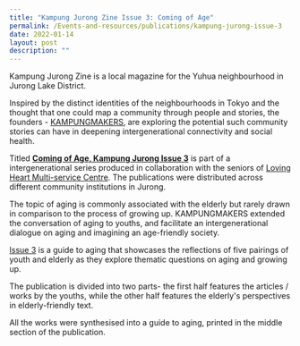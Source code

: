 ```yaml
---
title: "Kampung Jurong Zine Issue 3: Coming of Age"
permalink: /Events-and-resources/publications/kampung-jurong-issue-3
date: 2022-01-14
layout: post
description: ""
---
```

Kampung Jurong Zine is a local magazine for the Yuhua neighbourhood in Jurong Lake District.

Inspired by the distinct identities of the neighbourhoods in Tokyo and the thought that one could map a community through people and stories, the founders - [KAMPUNGMAKERS](https://aboldkampung.wixsite.com/kampung), are exploring the potential such community stories can have in deepening intergenerational connectivity and social health.

Titled [**Coming of Age, Kampung Jurong Issue 3**](https://aboldkampung.wixsite.com/kampung/issue-3) is part of a intergenerational series produced in collaboration with the seniors of [Loving Heart Multi-service Centre](https://lovingheart.org.sg/). The publications were distributed across different community institutions in Jurong.

The topic of aging is commonly associated with the elderly but rarely drawn in comparison to the process of growing up. KAMPUNGMAKERS extended the conversation of aging to youths, and facilitate an intergenerational dialogue on aging and imagining an age-friendly society. 

[Issue 3](https://aboldkampung.wixsite.com/kampung/issue-3) is a guide to aging that showcases the reflections of five pairings of youth and elderly as they explore thematic questions on aging and growing up. 

The publication is divided into two parts- the first half features the articles / works by the youths, while the other half features the elderly's perspectives in elderly-friendly text. 

All the works were synthesised into a guide to aging, printed in the middle section of the publication.
